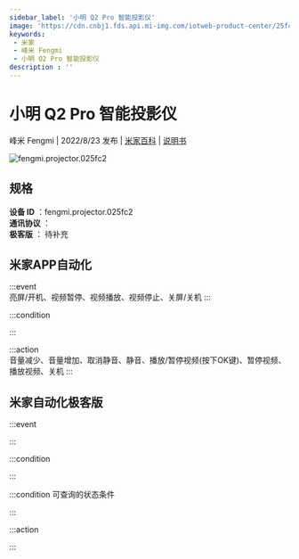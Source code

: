 ```yaml
---
sidebar_label: '小明 Q2 Pro 智能投影仪'
image: 'https://cdn.cnbj1.fds.api.mi-img.com/iotweb-product-center/25f459f9761e7497c7d52676abef5871_1659407684938.png?GalaxyAccessKeyId=AKVGLQWBOVIRQ3XLEW&Expires=9223372036854775807&Signature=90hJEIR3N/HRotJ7ruGhKdQmJnU='
keywords: 
 - 米家
 - 峰米 Fengmi
 - 小明 Q2 Pro 智能投影仪
description : ''
---
```

# 小明 Q2 Pro 智能投影仪

峰米 Fengmi | 2022/8/23 发布 | [米家百科](https://home.mi.com/webapp/content/baike/product/index.html?model=fengmi.projector.025fc2) | [说明书](https://home.mi.com/views/introduction.html?model=fengmi.projector.025fc2&region=cn)

![fengmi.projector.025fc2](https://cdn.cnbj1.fds.api.mi-img.com/iotweb-product-center/25f459f9761e7497c7d52676abef5871_1659407684938.png?GalaxyAccessKeyId=AKVGLQWBOVIRQ3XLEW&Expires=9223372036854775807&Signature=90hJEIR3N/HRotJ7ruGhKdQmJnU=)

## 规格  
> 
**设备 ID** ：fengmi.projector.025fc2  
**通讯协议** ：  
**极客版**  ： 待补充 


## 米家APP自动化  

:::event  
亮屏/开机、视频暂停、视频播放、视频停止、关屏/关机
:::

:::condition  

:::

:::action   
音量减少、音量增加、取消静音、静音、播放/暂停视频(按下OK键)、暂停视频、播放视频、关机
:::

## 米家自动化极客版  

:::event  

:::

:::condition  

:::

:::condition 可查询的状态条件  

:::

:::action  

:::

        
